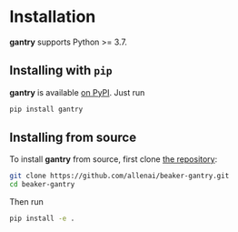 Installation
============

**gantry** supports Python >= 3.7.

## Installing with `pip`

**gantry** is available [on PyPI](https://pypi.org/project/gantry/). Just run

```bash
pip install gantry
```

## Installing from source

To install **gantry** from source, first clone [the repository](https://github.com/allenai/beaker-gantry):

```bash
git clone https://github.com/allenai/beaker-gantry.git
cd beaker-gantry
```

Then run

```bash
pip install -e .
```
